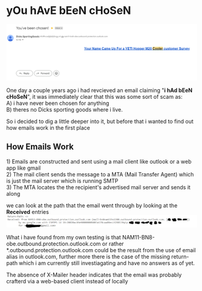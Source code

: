 # yOu hAvE bEeN cHoSeN

![Chosen one](./Assets/you-have-been-chosen.PNG "chosen")

<p>One day a couple years ago i had revcieved an email claiming "<strong>i hAd bEeN cHoSeN</strong>", it was immediately clear that this was some sort of scam as:<br>
A) i have never been chosen for anything<br>
B) theres no Dicks sporting goods where i live.</p>
<p> So i decided to dig a little deeper into it, but before that i wanted to find out how emails work in the first place</p>

## How Emails Work
<p>1) Emails are constructed and sent using a mail client like outlook or a web app like gmail<br>
2) The mail client sends the message to a MTA (Mail Transfer Agent) which is just the mail server which is running SMTP<br>
3) The MTA locates the the recipient's advertised mail server and sends it along<br>

we can look at the path that the email went through by looking at the <strong>Received</strong> entries
![received](./Assets/received.PNG "received")<br>

What i have found from my own testing is that NAM11-BN8-obe.outbound.protection.outlook.com or rather *.outbound.protection.outlook.com could be the result from the use of email alias in outlook.com, further more there is the case of the missing return-path which i am currently still investiagating and have no answers as of yet.<br>

The absence of X-Mailer header indicates that the email was probably crafterd via a web-based client instead of locally



</p>
